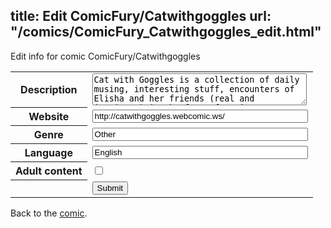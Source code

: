 title: Edit ComicFury/Catwithgoggles
url: "/comics/ComicFury_Catwithgoggles_edit.html"
---
Edit info for comic ComicFury/Catwithgoggles

<form name="comic" action="http://gaepostmail.appspot.com/comic/" method="post">
<table class="comicinfo">
<tr>
<th>Description</th><td><textarea name="description" cols="40" rows="3">Cat with Goggles is a collection of daily musing, interesting stuff, encounters of Elisha and her friends (real and imaginary) in the form of comics.</textarea></td>
</tr>
<tr>
<th>Website</th><td><input type="text" name="url" value="http://catwithgoggles.webcomic.ws/" size="40"/></td>
</tr>
<tr>
<th>Genre</th><td><input type="text" name="genre" value="Other" size="40"/></td>
</tr>
<tr>
<th>Language</th><td><input type="text" name="language" value="English" size="40"/></td>
</tr>
<tr>
<th>Adult content</th><td><input type="checkbox" name="adult" value="adult" /></td>
</tr>
<tr>
<th></th><td>
<input type="hidden" name="comic" value="ComicFury_Catwithgoggles" />
<input type="submit" name="submit" value="Submit" />
</td>
</tr>
</table>
</form>

Back to the [comic](ComicFury_Catwithgoggles.html).
